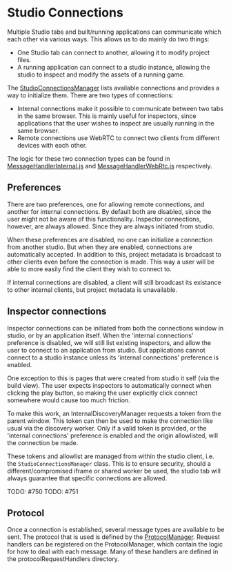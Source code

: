 # Studio Connections

Multiple Studio tabs and built/running applications can communicate which each other via various ways.
This allows us to do mainly do two things:

- One Studio tab can connect to another, allowing it to modify project files.
- A running application can connect to a studio instance, allowing the studio to inspect and modify the assets of a running game.

The [StudioConnectionsManager](./StudioConnectionsManager.js) lists available connections and provides a way to initialize them.
There are two types of connections:

- Internal connections make it possible to communicate between two tabs in the same browser.
This is mainly useful for inspectors, since applications that the user wishes to inspect are usually running in the same browser.
- Remote connections use WebRTC to connect two clients from different devices with each other.

The logic for these two connection types can be found in [MessageHandlerInternal.js](./messageHandlers/MessageHandlerInternal.js) and [MessageHandlerWebRtc.js](./messageHandlers/MessageHandlerWebRtc.js) respectively.

## Preferences

There are two preferences, one for allowing remote connections, and another for internal connections.
By default both are disabled, since the user might not be aware of this functionality.
Inspector connections, however, are always allowed. Since they are always initiated from studio.

When these preferences are disabled, no one can initialize a connection from another studio.
But when they are enabled, connections are automatically accepted.
In addition to this, project metadata is broadcast to other clients even before the connection is made.
This way a user will be able to more easily find the client they wish to connect to.

If internal connections are disabled, a client will still broadcast its existance to other internal clients,
but project metadata is unavailable.

## Inspector connections

Inspector connections can be initiated from both the connections window in studio, or by an application itself.
When the 'internal connections' preference is disabled, we will still list existing inspectors,
and allow the user to connect to an application from studio.
But applications cannot connect to a studio instance unless its 'internal connections' preference is enabled.

One exception to this is pages that were created from studio it self (via the build view).
The user expects inspectors to automatically connect when clicking the play button,
so making the user explicitly click connect somewhere would cause too much friction.

To make this work, an InternalDiscoveryManager requests a token from the parent window.
This token can then be used to make the connection like usual via the discovery worker.
Only if a valid token is provided, or the 'internal connections' preference is enabled and the origin allowlisted,
will the connection be made.

These tokens and allowlist are managed from within the studio client, i.e. the `StudioConnectionsManager` class.
This is to ensure security, should a different/compromised iframe or shared worker be used,
the studio tab will always guarantee that specific connections are allowed.

TODO: #750
TODO: #751

## Protocol

Once a connection is established, several message types are available to be sent.
The protocol that is used is defined by the [ProtocolManager](./ProtocolManager.js).
Request handlers can be registered on the ProtocolManager, which contain the logic for how to deal with each message.
Many of these handlers are defined in the protocolRequestHandlers directory.
